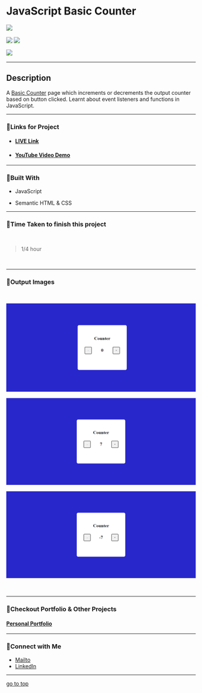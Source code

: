 # JavaScript Basic Counter

![](https://img.shields.io/badge/Basic-Counter-brightgreen)

![](https://img.shields.io/badge/JavaScript-CSS-yellow)
![](https://img.shields.io/badge/functions-event%20listeners-red)

![](https://img.shields.io/badge/Shubham-Singh-blue)

<hr>

## Description

A [Basic Counter](https://incrementer.netlify.app/) page which increments or decrements the output counter based on button clicked. Learnt about event listeners and functions in JavaScript.

<hr>


### 📌Links for Project
- #### [LIVE Link](https://incrementer.netlify.app/)

- #### [YouTube Video Demo](https://youtu.be/Q9oGAw_O-wo)

<hr>

### 📌Built With

- JavaScript

- Semantic HTML & CSS

<hr>

### 📌Time Taken to finish this project

<br>

> 1/4 hour

<br>

<hr>

### 📌Output Images

<br>

![opimage](./Image/Basic-Counter.png)

![opimage1](./Image/Basic-Counter%20(1).png)

![opimage2](./Image/Basic-Counter%20(2).png)

<br>

<hr>

### 📌Checkout Portfolio & Other Projects

#### [Personal Portfolio](https://shubhambhoj.in/)


***
### 📌Connect with Me
* [Mailto](mailto:shubhambhoj3@gmail.com)
* [LinkedIn](https://www.linkedin.com/in/shubham-singh-b122b7171/)

***
[go to top](#javascript-basic-counter)